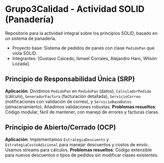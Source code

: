 # Grupo3Calidad - Actividad SOLID (Panadería)
Repositorio para la actividad integral sobre los principios SOLID, basado en un sistema de panadería.
- Proyecto base: Sistema de pedidos de panes con clase `PedidoPan` que viola SOLID.
- Integrantes: [Gustavo Caicedo, Ismael Corrales, Alejandro Haro, Wilsón Lozada].


## Principio de Responsabilidad Única (SRP)
**Aplicación**: Dividimos `PedidoPan` en `PedidoPan` (datos), `CalculadorPedido` (cálculo), `GeneradorFactura` (facturación detallada), `ServicioCorreo` (notificaciones con validación de correo), y `ServicioBaseDatos` (almacenamiento). Añadimos validaciones robustas.
**Problemas resueltos**: Código modular, fácil de mantener, con manejo de errores y facturas claras.

## Principio de Abierto/Cerrado (OCP)
**Aplicación**: Implementamos `EstrategiaDescuento` y `EstrategiaCostoAdicional` para manejar descuentos y costos de envío. Usamos streams para cálculos.
**Problemas resueltos**: Código extensible para nuevos descuentos o tipos de pedidos sin modificar clases existentes.
